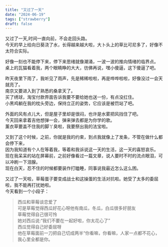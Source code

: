```yaml
---
title: "又过了一天"
date: "2024-06-19"
tags: ["strawberry"]
draft: false
---
```


又过了一天,时间一直向前，不会走回头路。  
今天的早上给向日葵浇了水，长得越来越大啦，大卜头上的草比可尼多了，好像不太符合实际。  

好像一刻也不能停下来，停下来思绪就像潮涌，一波一波的推向情绪的临界点。  
桌上的瓦猫看着我，两个眼睛睁的大大，彷佛再说，嘿小傻逼，这下傻逼了吧。  

昨天夜里下雨了，我听见了雨声，先是稀稀啦啦，再是哗哗啦啦，好像没过一会天就亮了。  
南京又要进入到了熟悉的桑拿天了。  
买了绣球，淘宝付款界面告诉我要不要给她也送一份，有点没扛住。  
小黑鸡躺在我的枕头旁边，保持立正的姿势，它应该是被罚站了吧。  

外面的风有点儿大，但是屋子里却是很闷，也许是水雾把风挡住了吧。  
今天回来拿着吉他想弹一会，弹来弹去都是为你学的歌。  
薰衣草要盖不住我的脚丫臭啦，我要祭出我的法宝啦。  

又到了这个时候，之前，你就是我的约束，到点我就像上了发条，不管在做什么都会停下来，  
因为我知道有个人在等着我，等着和我诉说这一天的生活，这一天的喜怒哀乐。  
现在我呆呆的站在屏幕前，之前好像看过一篇文章，说人要时不时的流点眼泪，可以冲刷一下泪腺。  
现在白天，忍不住的时候都要装作打瞌睡，同事说我最近怎么这么困。  

又过了一天啦，草莓蛋子要变成战士和这操蛋的生活对抗啦。她受了太多的委屈啦，我不能再打扰她啦。  
今天看到一个小段子：  

> 西瓜和草莓谈恋爱了  
> 可是草莓觉得西瓜好花心呀他有南瓜，冬瓜，白瓜很多好朋友  
> 草莓觉得自己很可怜  
> 她对西瓜说:“我们不要在一起好啦，你太花心了”  
> 西瓜觉得自己好委屈呀  
> 他在草莓面前一刀把自己切成两半“你看嘛，你看嘛，人家一点都不花心，我心里全都是你。  